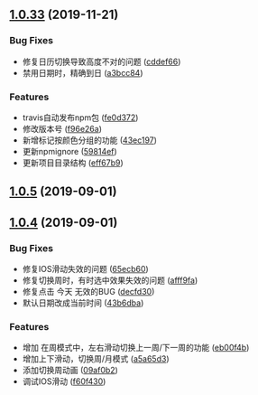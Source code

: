 ## [1.0.33](https://github.com/TangSY/vue-hash-calendar-slide/compare/v1.0.5...v1.0.33) (2019-11-21)


### Bug Fixes

* 修复日历切换导致高度不对的问题 ([cddef66](https://github.com/TangSY/vue-hash-calendar-slide/commit/cddef6635663184f9d8330485ca90333569896a6))
* 禁用日期时，精确到日 ([a3bcc84](https://github.com/TangSY/vue-hash-calendar-slide/commit/a3bcc843a91ebfe7065905c3e67350f883725099))


### Features

* travis自动发布npm包 ([fe0d372](https://github.com/TangSY/vue-hash-calendar-slide/commit/fe0d3726c1f7a5e57dc17487444fd9457f12776d))
* 修改版本号 ([f96e26a](https://github.com/TangSY/vue-hash-calendar-slide/commit/f96e26a9de90dc9ae9f8c92bc6489233ebdaf8c0))
* 新增标记按颜色分组的功能 ([43ec197](https://github.com/TangSY/vue-hash-calendar-slide/commit/43ec197937cece8c1680796dc21a8778f0e6b960))
* 更新npmignore ([59814ef](https://github.com/TangSY/vue-hash-calendar-slide/commit/59814ef2426dff4acfa5c289fbaccbde0f28a72e))
* 更新项目目录结构 ([eff67b9](https://github.com/TangSY/vue-hash-calendar-slide/commit/eff67b9f6efa35b63629636e42b479d330ea2b28))



## [1.0.5](https://github.com/TangSY/vue-hash-calendar-slide/compare/v1.0.4...v1.0.5) (2019-09-01)



## [1.0.4](https://github.com/TangSY/vue-hash-calendar-slide/compare/decfd30b724970d1fef8736cf7990478ee118890...v1.0.4) (2019-09-01)


### Bug Fixes

* 修复IOS滑动失效的问题 ([65ecb60](https://github.com/TangSY/vue-hash-calendar-slide/commit/65ecb60db85308abeef71c96c5461bd3936742ac))
* 修复切换周时，有时选中效果失效的问题 ([afff9fa](https://github.com/TangSY/vue-hash-calendar-slide/commit/afff9fad9d6fad530fe55416b9d2b5e423ef7a85))
* 修复点击 今天 无效的BUG ([decfd30](https://github.com/TangSY/vue-hash-calendar-slide/commit/decfd30b724970d1fef8736cf7990478ee118890))
* 默认日期改成当前时间 ([43b6dba](https://github.com/TangSY/vue-hash-calendar-slide/commit/43b6dbafd68979f8f495fa8406090833287a3564))


### Features

* 增加  在周模式中，左右滑动切换上一周/下一周的功能 ([eb00f4b](https://github.com/TangSY/vue-hash-calendar-slide/commit/eb00f4b3fa8f9a1b73145e8a41bd91ff6e5f35df))
* 增加上下滑动，切换周/月模式 ([a5a65d3](https://github.com/TangSY/vue-hash-calendar-slide/commit/a5a65d361a939c0468c734b19c7e93f2b2498b9a))
* 添加切换周动画 ([09af0b2](https://github.com/TangSY/vue-hash-calendar-slide/commit/09af0b28cebeb350c70629e9e8c34880d8ab365d))
* 调试IOS滑动 ([f60f430](https://github.com/TangSY/vue-hash-calendar-slide/commit/f60f430c81b53aff0f5b51843712d10f22b71ad8))



